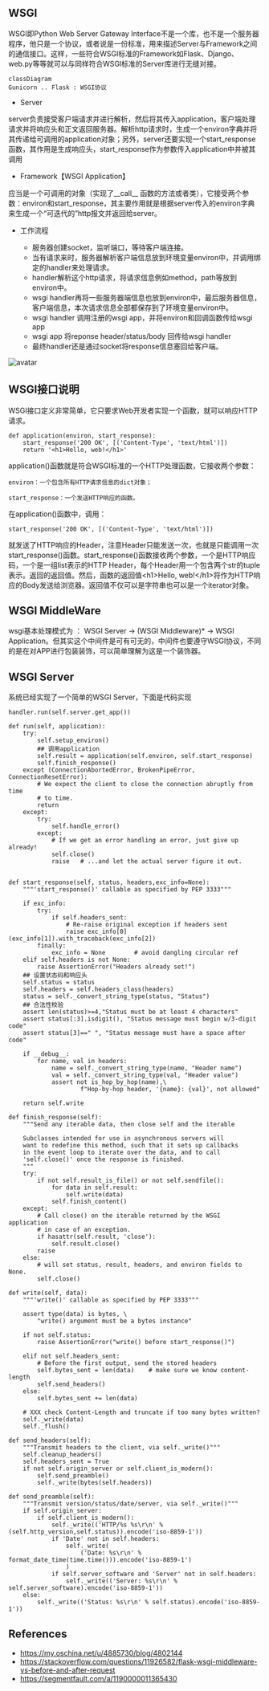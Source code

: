 

## WSGI

WSGI即Python Web Server Gateway Interface不是一个库，也不是一个服务器程序，他只是一个协议，或者说是一份标准，用来描述Server与Framework之间的通信接口。这样，一些符合WSGI标准的Framework如Flask、Django、web.py等等就可以与同样符合WSGI标准的Server库进行无缝对接。

```mermaid
classDiagram
Gunicorn .. Flask : WSGI协议
```

* Server
  
server负责接受客户端请求并进行解析，然后将其传入application，客户端处理请求并将响应头和正文返回服务器。解析http请求时，生成一个environ字典并将其传递给可调用的application对象；另外，server还要实现一个start_response函数，其作用是生成响应头，start_response作为参数传入application中并被其调用
* Framework【WSGI Application】

应当是一个可调用的对象（实现了__call__ 函数的方法或者类），它接受两个参数：environ和start_response，其主要作用就是根据server传入的environ字典来生成一个“可迭代的”http报文并返回给server。

* 工作流程

  * 服务器创建socket，监听端口，等待客户端连接。
  * 当有请求来时，服务器解析客户端信息放到环境变量environ中，并调用绑定的handler来处理请求。
  * handler解析这个http请求，将请求信息例如method，path等放到environ中。
  * wsgi handler再将一些服务器端信息也放到environ中，最后服务器信息，客户端信息，本次请求信息全部都保存到了环境变量environ中。
  * wsgi handler 调用注册的wsgi app，并将environ和回调函数传给wsgi app
  * wsgi app 将reponse header/status/body 回传给wsgi handler
  * 最终handler还是通过socket将response信息塞回给客户端。

![avatar](static/process.png)

## WSGI接口说明

WSGI接口定义非常简单，它只要求Web开发者实现一个函数，就可以响应HTTP请求。
```
def application(environ, start_response):
    start_response('200 OK', [('Content-Type', 'text/html')])
    return '<h1>Hello, web!</h1>'
```
application()函数就是符合WSGI标准的一个HTTP处理函数，它接收两个参数：
```
environ：一个包含所有HTTP请求信息的dict对象；

start_response：一个发送HTTP响应的函数。
```
在application()函数中，调用：
```
start_response('200 OK', [('Content-Type', 'text/html')])
```
就发送了HTTP响应的Header，注意Header只能发送一次，也就是只能调用一次start_response()函数。start_response()函数接收两个参数，一个是HTTP响应码，一个是一组list表示的HTTP Header，每个Header用一个包含两个str的tuple表示。返回的返回值。然后，函数的返回值\<h1>Hello, web!\</h1>将作为HTTP响应的Body发送给浏览器。返回值不仅可以是字符串也可以是一个iterator对象。

## WSGI MiddleWare

wsgi基本处理模式为 ：  WSGI Server -> (WSGI Middleware)* -> WSGI Application。但其实这个中间件是可有可无的，中间件也要遵守WSGI协议，不同的是在对APP进行包装装饰，可以简单理解为这是一个装饰器。

## WSGI Server

系统已经实现了一个简单的WSGI Server，下面是代码实现

```
handler.run(self.server.get_app())

def run(self, application):
    try:
        self.setup_environ()
        ## 调用application
        self.result = application(self.environ, self.start_response)
        self.finish_response()
    except (ConnectionAbortedError, BrokenPipeError, ConnectionResetError):
        # We expect the client to close the connection abruptly from time
        # to time.
        return
    except:
        try:
            self.handle_error()
        except:
            # If we get an error handling an error, just give up already!
            self.close()
            raise   # ...and let the actual server figure it out.


def start_response(self, status, headers,exc_info=None):  
    """'start_response()' callable as specified by PEP 3333"""

    if exc_info:
        try:
            if self.headers_sent:
                # Re-raise original exception if headers sent
                raise exc_info[0](exc_info[1]).with_traceback(exc_info[2])
        finally:
            exc_info = None        # avoid dangling circular ref
    elif self.headers is not None:
        raise AssertionError("Headers already set!")
    ## 设置状态码和响应头
    self.status = status
    self.headers = self.headers_class(headers)
    status = self._convert_string_type(status, "Status")
    ## 合法性校验
    assert len(status)>=4,"Status must be at least 4 characters"
    assert status[:3].isdigit(), "Status message must begin w/3-digit code"
    assert status[3]==" ", "Status message must have a space after code"

    if __debug__:
        for name, val in headers:
            name = self._convert_string_type(name, "Header name")
            val = self._convert_string_type(val, "Header value")
            assert not is_hop_by_hop(name),\
                    f"Hop-by-hop header, '{name}: {val}', not allowed"

    return self.write

def finish_response(self):
    """Send any iterable data, then close self and the iterable

    Subclasses intended for use in asynchronous servers will
    want to redefine this method, such that it sets up callbacks
    in the event loop to iterate over the data, and to call
    'self.close()' once the response is finished.
    """
    try:
        if not self.result_is_file() or not self.sendfile():
            for data in self.result:
                self.write(data)
            self.finish_content()
    except:
        # Call close() on the iterable returned by the WSGI application
        # in case of an exception.
        if hasattr(self.result, 'close'):
            self.result.close()
        raise
    else:
        # will set status, result, headers, and environ fields to None.
        self.close()

def write(self, data):
    """'write()' callable as specified by PEP 3333"""

    assert type(data) is bytes, \
        "write() argument must be a bytes instance"

    if not self.status:
        raise AssertionError("write() before start_response()")

    elif not self.headers_sent:
        # Before the first output, send the stored headers
        self.bytes_sent = len(data)    # make sure we know content-length
        self.send_headers()
    else:
        self.bytes_sent += len(data)

    # XXX check Content-Length and truncate if too many bytes written?
    self._write(data)
    self._flush()

def send_headers(self):
    """Transmit headers to the client, via self._write()"""
    self.cleanup_headers()
    self.headers_sent = True
    if not self.origin_server or self.client_is_modern():
        self.send_preamble()
        self._write(bytes(self.headers))

def send_preamble(self):
    """Transmit version/status/date/server, via self._write()"""
    if self.origin_server:
        if self.client_is_modern():
            self._write(('HTTP/%s %s\r\n' % (self.http_version,self.status)).encode('iso-8859-1'))
            if 'Date' not in self.headers:
                self._write(
                    ('Date: %s\r\n' % format_date_time(time.time())).encode('iso-8859-1')
                )
            if self.server_software and 'Server' not in self.headers:
                self._write(('Server: %s\r\n' % self.server_software).encode('iso-8859-1'))
    else:
        self._write(('Status: %s\r\n' % self.status).encode('iso-8859-1'))
```

## References

* https://my.oschina.net/u/4885730/blog/4802144
* https://stackoverflow.com/questions/11926582/flask-wsgi-middleware-vs-before-and-after-request 
* https://segmentfault.com/a/1190000011365430